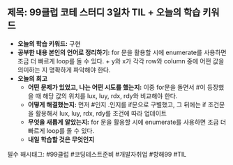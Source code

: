 ## 제목: 99클럽 코테 스터디 3일차 TIL + 오늘의 학습 키워드

- **오늘의 학습 키워드:** 구현
- **공부한 내용 본인의 언어로 정리하기:** for 문을 활용할 시에 enumerate를 사용하면 조금 더 빠르게 loop를 돌 수 있다. + y와 x가 각각 row와 column 중에 어떤 값을 의미하는 지 명확하게 파악해야 한다. 
- **오늘의 회고**
  - **어떤 문제가 있었고, 나는 어떤 시도를 했는지:** 이중 for문을 돌면서 #이 등장했을 때 해당 값의 위치를 lux, luy, rdx, rdy와 비교해야 한다. 
  - **어떻게 해결했는지:** 먼저 #인지 .인지를 if문으로 구별했고, 그 뒤에는 if 조건문을 활용해서 lux, luy, rdx, rdy를 조건에 따라 업데이트
  - **무엇을 새롭게 알았는지:** for 문을 활용할 시에 enumerate를 사용하면 조금 더 빠르게 loop를 돌 수 있다.
  - **내일 학습할 것은 무엇인지**

필수 해시태그: #99클럽 #코딩테스트준비 #개발자취업 #항해99 #TIL


